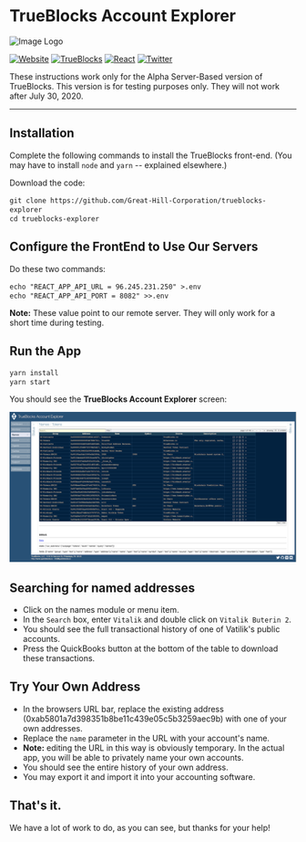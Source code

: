 # TrueBlocks Account Explorer

![Image Logo](https://avatars1.githubusercontent.com/u/19167586?s=200&v=4)

[![Website](https://img.shields.io/badge/Website-quickblocks.io-brightgreen.svg)](https://quickblocks.io/)
[![TrueBlocks](https://img.shields.io/badge/Trueblocks-explorer-blue.svg)](https://github.com/Great-Hill-Corporation/trueblocks-explorer)
[![React](https://img.shields.io/badge/React-node.js-purple.svg)](https://reactjs.org/)
[![Twitter](https://img.shields.io/twitter/follow/espadrine.svg?style=social&label=Twitter)](https://twitter.com/quickblocks?lang=es)

These instructions work only for the Alpha Server-Based version of TrueBlocks. This version is for testing purposes only. They will not work after July 30, 2020.

---

## Installation

Complete the following commands to install the TrueBlocks front-end. (You may have to install `node` and `yarn` -- explained elsewhere.)

Download the code:

```
git clone https://github.com/Great-Hill-Corporation/trueblocks-explorer
cd trueblocks-explorer
```

## Configure the FrontEnd to Use Our Servers

Do these two commands:

```
echo "REACT_APP_API_URL = 96.245.231.250" >.env
echo "REACT_APP_API_PORT = 8082" >>.env
```

**Note:** These value point to our remote server. They will only work for a short time during testing.

## Run the App

```
yarn install
yarn start
```

You should see the **TrueBlocks Account Explorer** screen:

<img src="./public/screen_shot.png" />

## Searching for named addresses

- Click on the names module or menu item.
- In the `Search` box, enter `Vitalik` and double click on `Vitalik Buterin 2`.
- You should see the full transactional history of one of Vatilik's public accounts.
- Press the QuickBooks button at the bottom of the table to download these transactions.

## Try Your Own Address

- In the browsers URL bar, replace the existing address (0xab5801a7d398351b8be11c439e05c5b3259aec9b) with one of your own addresses.
- Replace the `name` parameter in the URL with your account's name.
- **Note:** editing the URL in this way is obviously temporary. In the actual app, you will be able to privately name your own accounts.
- You should see the entire history of your own address.
- You may export it and import it into your accounting software.

## That's it.

We have a lot of work to do, as you can see, but thanks for your help!
